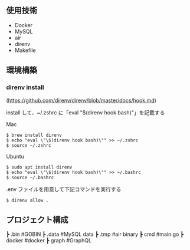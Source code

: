 ## 使用技術

- Docker
- MySQL
- air
- direnv
- Makefile

## 環境構築

### direnv install

(https://github.com/direnv/direnv/blob/master/docs/hook.md)

install して、~/.zshrc に「eval "$(direnv hook bash)"」を記載する

Mac

```
$ brew install direnv
$ echo "eval \"\$(direnv hook bash)\"" >> ~/.zshrc
$ source ~/.zshrc
```

Ubuntu

```
$ sudo apt install direnv
$ echo "eval \"\$(direnv hook bash)\"" >> ~/.bashrc
$ source ~/.bashrc
```

.env ファイルを用意して下記コマンドを実行する

```
$ direnv allow .
```

## プロジェクト構成

┣ .bin #GOBIN
┣ .data #MySQL data
┣ .tmp #air binary
┣ cmd #main.go
┣ docker #docker
┣ graph #GraphQL
